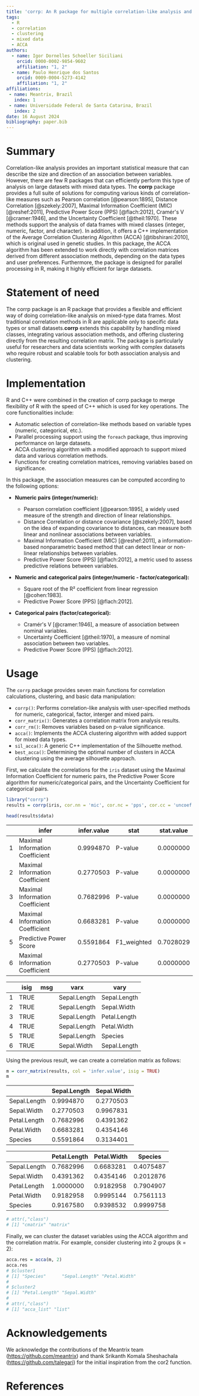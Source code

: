```yaml
---
title: 'corrp: An R package for multiple correlation-like analysis and clustering in mixed data'
tags:
  - R
  - correlation
  - clustering
  - mixed data
  - ACCA
authors:
  - name: Igor Dornelles Schoeller Siciliani
    orcid: 0000-0002-9854-9602
    affiliation: "1, 2"
  - name: Paulo Henrique dos Santos
    orcid: 0009-0004-5273-4142
    affiliation: "1, 2"
affiliations:
 - name: Meantrix, Brazil
   index: 1
 - name: Universidade Federal de Santa Catarina, Brazil
   index: 2
date: 16 August 2024
bibliography: paper.bib
---
```


# Summary

Correlation-like analysis provides an important statistical measure that can describe the size and direction of an association between variables. However, there are few R packages that can efficiently perform this type of analysis on large datasets with mixed data types. The **corrp** package provides a full suite of solutions for computing various kinds of correlation-like measures such as Pearson correlation [@pearson:1895], Distance Correlation [@szekely:2007], Maximal Information Coefficient (MIC) [@reshef:2011], Predictive Power Score (PPS) [@flach:2012], Cramér's V [@cramer:1946], and the Uncertainty Coefficient [@theil:1970]. These methods support the analysis of data frames with mixed classes (integer, numeric, factor, and character). In addition, it offers a C++ implementation of the Average Correlation Clustering Algorithm (ACCA) [@tibshirani:2010], which is original used in genetic studies. In this package, the ACCA algorithm has been extended to work directly with correlation matrices derived from different association methods, depending on the data types and user preferences. Furthermore, the package is designed for parallel processing in R, making it highly efficient for large datasets.



# Statement of need

The corrp package is an R package that provides a flexible and efficient way of doing correlation-like analysis on mixed-type data frames. Most traditional correlation methods in R are applicable only to specific data types or small datasets.**corrp** extends this capability by handling mixed classes, integrating various association methods, and offering clustering directly from the resulting correlation matrix. The package is particularly useful for researchers and data scientists working with complex datasets who require robust and scalable tools for both association analysis and clustering.


# Implementation

R and C++ were combined in the creation of corrp package to merge flexibility of R with the speed of C++ which is used for key operations. The core functionalities include:

- Automatic selection of correlation-like methods based on variable types (numeric, categorical, etc.).
- Parallel processing support using the `foreach` package, thus improving performance on large datasets.
- ACCA clustering algorithm with a modified approach to support mixed data and various correlation methods.
- Functions for creating correlation matrices, removing variables based on significance.

In this package, the association measures can be computed according to the following options:

- **Numeric pairs (integer/numeric):**
  - Pearson correlation coefficient [@pearson:1895], a widely used measure of the strength and direction of linear relationships.
  - Distance Correlation or distance covariance [@szekely:2007], based on the idea of expanding covariance to distances, can measure both linear and nonlinear associations between variables.
  - Maximal Information Coefficient (MIC) [@reshef:2011],  a information-based nonparametric based method that can detect linear or non-linear relationships between variables.
  - Predictive Power Score (PPS) [@flach:2012], a metric used to assess predictive relations between variables.

- **Numeric and categorical pairs (integer/numeric - factor/categorical):**
  - Square root of the R² coefficient from linear regression [@cohen:1983].
  - Predictive Power Score (PPS) [@flach:2012].

- **Categorical pairs (factor/categorical):**
  - Cramér's V [@cramer:1946], a measure of association between nominal variables.
  - Uncertainty Coefficient [@theil:1970], a measure of nominal association between two variables.
  - Predictive Power Score (PPS) [@flach:2012].



# Usage

The `corrp` package provides seven main functions for correlation calculations, clustering, and basic data manipulation:


- `corrp()`: Performs correlation-like analysis with user-specified methods for numeric, categorical, factor, interger and mixed pairs.
- `corr_matrix()`: Generates a correlation matrix from analysis results.
- `corr_rm()`: Removes variables based on p-value significance.
- `acca()`: Implements the ACCA clustering algorithm with added support for mixed data types.
- `sil_acca()`: A generic C++ implementation of the Silhouette method.
- `best_acca()`: Determining the optimal number of clusters in ACCA clustering using the average silhouette approach.


First, we calculate the correlations for the `iris` dataset using the Maximal Information Coefficient for numeric pairs, the Predictive Power Score algorithm for numeric/categorical pairs, and the Uncertainty Coefficient for categorical pairs.

```r
library("corrp")
results = corrp(iris, cor.nn = 'mic', cor.nc = 'pps', cor.cc = 'uncoef', n.cores = 2, verbose = FALSE)

head(results$data)
```

|      | infer                           | infer.value | stat       | stat.value |
|------|---------------------------------|-------------|------------|------------|
| 1    | Maximal Information Coefficient | 0.9994870   | P-value    | 0.0000000  |
| 2    | Maximal Information Coefficient | 0.2770503   | P-value    | 0.0000000  |
| 3    | Maximal Information Coefficient | 0.7682996   | P-value    | 0.0000000  |
| 4    | Maximal Information Coefficient | 0.6683281   | P-value    | 0.0000000  |
| 5    | Predictive Power Score          | 0.5591864   | F1_weighted| 0.7028029  |
| 6    | Maximal Information Coefficient | 0.2770503   | P-value    | 0.0000000  |


|      | isig  | msg   | varx         | vary         |
|------|-------|-------|--------------|--------------|
| 1    | TRUE  |       | Sepal.Length | Sepal.Length |
| 2    | TRUE  |       | Sepal.Length | Sepal.Width  |
| 3    | TRUE  |       | Sepal.Length | Petal.Length |
| 4    | TRUE  |       | Sepal.Length | Petal.Width  |
| 5    | TRUE  |       | Sepal.Length | Species      |
| 6    | TRUE  |       | Sepal.Width  | Sepal.Length |


Using the previous result, we can create a correlation matrix as follows:

```r
m = corr_matrix(results, col = 'infer.value', isig = TRUE)
m
```

|                | Sepal.Length | Sepal.Width |
|----------------|--------------|-------------|
| Sepal.Length   | 0.9994870    | 0.2770503   |
| Sepal.Width    | 0.2770503    | 0.9967831   |
| Petal.Length   | 0.7682996    | 0.4391362   |
| Petal.Width    | 0.6683281    | 0.4354146   |
| Species        | 0.5591864    | 0.3134401   |

|                | Petal.Length | Petal.Width | Species    |
|----------------|--------------|-------------|------------|
| Sepal.Length   | 0.7682996    | 0.6683281   | 0.4075487  |
| Sepal.Width    | 0.4391362    | 0.4354146   | 0.2012876  |
| Petal.Length   | 1.0000000    | 0.9182958   | 0.7904907  |
| Petal.Width    | 0.9182958    | 0.9995144   | 0.7561113  |
| Species        | 0.9167580    | 0.9398532   | 0.9999758  |



```r
# attr(,"class")
# [1] "cmatrix" "matrix" 

```

Finally, we can cluster the dataset variables using the ACCA algorithm and the correlation matrix. For example, consider clustering into 2 groups (k = 2):

```r
acca.res = acca(m, 2)
acca.res
# $cluster1
# [1] "Species"      "Sepal.Length" "Petal.Width" 
# 
# $cluster2
# [1] "Petal.Length" "Sepal.Width" 
# 
# attr(,"class")
# [1] "acca_list" "list"     

```


# Acknowledgements

We acknowledge the contributions of the Meantrix team (https://github.com/meantrix) and thank Srikanth Komala Sheshachala (https://github.com/talegari) for the initial inspiration from the cor2 function.

# References



